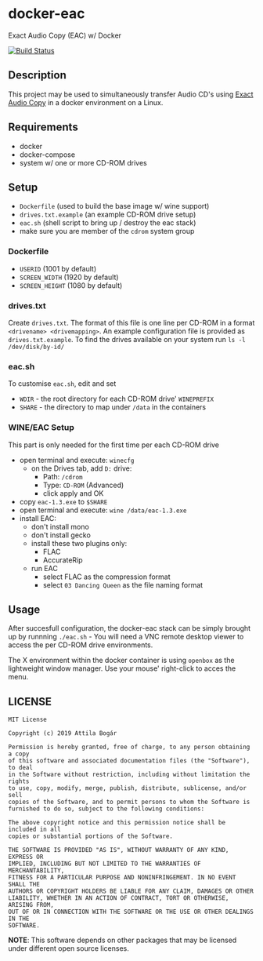 # docker-eac

Exact Audio Copy (EAC) w/ Docker

[![Build Status][1]][2]

[1]: https://travis-ci.org/attilabogar/docker-eac.svg?branch=master
[2]: https://travis-ci.org/attilabogar/docker-eac


## Description

This project may be used to simultaneously transfer Audio CD's using [Exact
Audio Copy](http://exactaudiocopy.de/) in a docker environment on a Linux.

## Requirements

  - docker
  - docker-compose
  - system w/ one or more CD-ROM drives

## Setup

  - `Dockerfile` (used to build the base image w/ wine support)
  - `drives.txt.example` (an example CD-ROM drive setup)
  - `eac.sh` (shell script to bring up / destroy the eac stack)
  - make sure you are member of the `cdrom` system group

### Dockerfile

  - `USERID` (1001 by default)
  - `SCREEN_WIDTH` (1920 by default)
  - `SCREEN_HEIGHT` (1080 by default)

### drives.txt

Create `drives.txt`.  The format of this file is one line per CD-ROM in a
format `<drivename> <drivemapping>`.  An example configuration file is provided
as `drives.txt.example`. To find the drives available on your system run `ls -l
/dev/disk/by-id/`

### eac.sh

To customise `eac.sh`, edit and set
  - `WDIR` - the root directory for each CD-ROM drive' `WINEPREFIX`
  - `SHARE` - the directory to map under `/data` in the containers

### WINE/EAC Setup

This part is only needed for the first time per each CD-ROM drive

  - open terminal and execute: `winecfg`
    - on the Drives tab, add `D:` drive:
      - Path: `/cdrom`
      - Type: `CD-ROM` (Advanced)
      - click apply and OK
  - copy `eac-1.3.exe` to `$SHARE`
  - open terminal and execute: `wine /data/eac-1.3.exe` 
  - install EAC:
    - don't install mono
    - don't install gecko
    - install these two plugins only:
      - FLAC
      - AccurateRip
    - run EAC
      - select FLAC as the compression format
      - select `03 Dancing Queen` as the file naming format

## Usage

After succesfull configuration, the docker-eac stack can be simply brought up
by runnning `./eac.sh` - You will need a VNC remote desktop viewer to access
the per CD-ROM drive environments.

The X environment within the docker container is using `openbox` as the lightweight window manager.
Use your mouse' right-click to acces the menu.


## LICENSE

    MIT License

    Copyright (c) 2019 Attila Bogár

    Permission is hereby granted, free of charge, to any person obtaining a copy
    of this software and associated documentation files (the "Software"), to deal
    in the Software without restriction, including without limitation the rights
    to use, copy, modify, merge, publish, distribute, sublicense, and/or sell
    copies of the Software, and to permit persons to whom the Software is
    furnished to do so, subject to the following conditions:

    The above copyright notice and this permission notice shall be included in all
    copies or substantial portions of the Software.

    THE SOFTWARE IS PROVIDED "AS IS", WITHOUT WARRANTY OF ANY KIND, EXPRESS OR
    IMPLIED, INCLUDING BUT NOT LIMITED TO THE WARRANTIES OF MERCHANTABILITY,
    FITNESS FOR A PARTICULAR PURPOSE AND NONINFRINGEMENT. IN NO EVENT SHALL THE
    AUTHORS OR COPYRIGHT HOLDERS BE LIABLE FOR ANY CLAIM, DAMAGES OR OTHER
    LIABILITY, WHETHER IN AN ACTION OF CONTRACT, TORT OR OTHERWISE, ARISING FROM,
    OUT OF OR IN CONNECTION WITH THE SOFTWARE OR THE USE OR OTHER DEALINGS IN THE
    SOFTWARE.

**NOTE**: This software depends on other packages that may be licensed under
different open source licenses.
